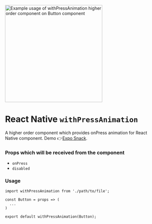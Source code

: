 <img src="http://www.danijelgrabez.com/public-links/github/react-native-withPressAnimation/react-native-withPressAnimation.gif" width="320" alt= "Example usage of withPressAnimation higher order component on Button component">

# React Native `withPressAnimation`

A higher order component which provides onPress animation for React Native component. 
Demo 👉[Expo Snack](https://snack.expo.io/@danijelgrabez/withpressanimation).

### Props which will be received from the component
- `onPress`
- `disabled`


### Usage

```
import withPressAnimation from './path/to/file';

const Button = props => (
  ...
)

export default withPressAnimation(Button);
```
